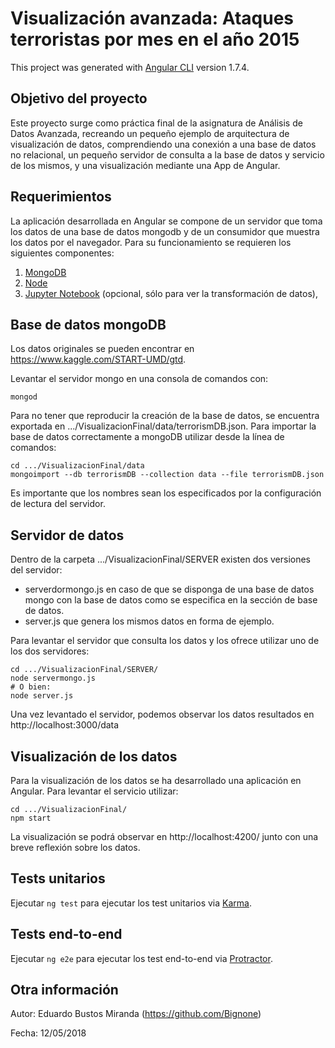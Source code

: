 # Visualización avanzada: Ataques terroristas por mes en el año 2015

This project was generated with [Angular CLI](https://github.com/angular/angular-cli) version 1.7.4.


## Objetivo del proyecto
Este proyecto surge como práctica final de la asignatura de Análisis de Datos Avanzada, recreando un pequeño ejemplo de arquitectura de visualización de datos, comprendiendo una conexión a una base de datos no relacional, un pequeño servidor de consulta a la base de datos y servicio de los mismos, y una visualización mediante una App de Angular.


## Requerimientos

La aplicación desarrollada en Angular se compone de un servidor que toma los datos de una base de datos mongodb y de un consumidor que muestra los datos por el navegador.
Para su funcionamiento se requieren los siguientes componentes:
1. [MongoDB](https://www.mongodb.com/)
2. [Node](https://nodejs.org/es/)
3. [Jupyter Notebook](https://anaconda.org/anaconda/anaconda-navigator) (opcional, sólo para ver la transformación de datos), 


## Base de datos mongoDB

Los datos originales se pueden encontrar en https://www.kaggle.com/START-UMD/gtd.

Levantar el servidor mongo en una consola de comandos con:
```
mongod
```
Para no tener que reproducir la creación de la base de datos, se encuentra exportada en .../VisualizacionFinal/data/terrorismDB.json.
Para importar la base de datos correctamente a mongoDB utilizar desde la línea de comandos:
```
cd .../VisualizacionFinal/data
mongoimport --db terrorismDB --collection data --file terrorismDB.json
```
Es importante que los nombres sean los especificados por la configuración de lectura del servidor.


## Servidor de datos

Dentro de la carpeta .../VisualizacionFinal/SERVER existen dos versiones del servidor:
- serverdormongo.js en caso de que se disponga de una base de datos mongo con la base de datos como se especifica en la sección de base de datos.
- server.js que genera los mismos datos en forma de ejemplo.

Para levantar el servidor que consulta los datos y los ofrece utilizar uno de los dos servidores:
```
cd .../VisualizacionFinal/SERVER/
node servermongo.js
# O bien:
node server.js
```
Una vez levantado el servidor, podemos observar los datos resultados en http://localhost:3000/data


## Visualización de los datos

Para la visualización de los datos se ha desarrollado una aplicación en Angular.
Para levantar el servicio utilizar:
```
cd .../VisualizacionFinal/
npm start
```
La visualización se podrá observar en http://localhost:4200/ junto con una breve reflexión sobre los datos.


## Tests unitarios

Ejecutar `ng test` para ejecutar los test unitarios via [Karma](https://karma-runner.github.io).


## Tests end-to-end

Ejecutar `ng e2e` para ejecutar los test end-to-end via [Protractor](http://www.protractortest.org/).

## Otra información
Autor: Eduardo Bustos Miranda (https://github.com/Bignone)

Fecha: 12/05/2018